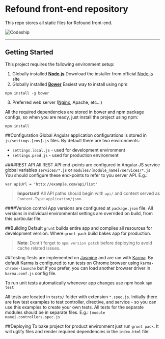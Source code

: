 # Refound front-end repository
This repo stores all static files for Refound front-end.

![Codeship](https://codeship.com/projects/b3ccb630-f8b8-0133-3fd5-32ce2850a587/status?branch=master)

----------

## Getting Started
This project requires the fallowing environment setup:

 1. Globally installed **[Node.js](https://nodejs.org/)**
    Download the installer from official [Node.js](https://nodejs.org/) site
 2. Globally installed **[Bower](http://bower.io/)**
   Easiest way to install using npm:
   ```shell
   npm install -g bower
   ```

 3. Preferred web server ([Nginx](http://nginx.org/), Apache, etc...)

All the required dependencies are stored in bower and npm package configs, so when you are ready, just install the project using npm:
```shell
npm install
```

##Configuration
Global Angular application configurations is stored in `js/settings.[env].js` files. 
By default there are two environments:

 - `settings.local.js` - used for development environment
 - `settings.prod.js` - used for production environment

####REST API
All REST API end-points are configured in Angular JS service global variables `services/*.js` or `modules/[module_name]/services/*.js`  
You should configure these end-points to refer to you server API. E.g.: 
```
var apiUrl = 'http://example.com/api/list' 
```

> **Important!** All API paths should begin with `api/` and content served as `Content-Type:application/json`.

####Version control
App versions are configured at `package.json` file. 
All versions in individual environmental settings are overrided on build, from this particular file.

##Building
Default `grunt` builds entire app and compiles all resources for development version.
Where `grunt pack` build bakes app for production.

> **Note**: Dont't forget to `npm version patch` before deploying to avoid cache related issues.

##Testing
Tests are implemented on [Jasmine](http://jasmine.github.io/) and are ran with [Karma](http://karma-runner.github.io/0.13/index.html). 
By default Karma is configured to run tests on Chrome browser using `karma-chrome-launche` but if you prefer, you can load another browser driver in `karma.conf.js` config file.

To run unit tests automatically whenever app changes use npm hook `npm test`

All tests are located in  `tests/` folder with extension `*.spec.js`. Initially there are few test examples to test controller, directive, and service - so you can use this examples to create your own tests.
All tests for the separate modules should be in separate files. E.g.: `[module name].controllers.spec.js`

##Deploying
To bake project for product environment just run `grunt pack`. It will uglify files and render required dependencies in the `index.html` file.
